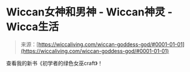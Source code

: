 <!--yml

category: 未分类

date: 2024-06-12 18:26:29

-->

# Wiccan女神和男神 - Wiccan神灵 - Wicca生活

> 来源：[https://wiccaliving.com/wiccan-goddess-god/#0001-01-01](https://wiccaliving.com/wiccan-goddess-god/#0001-01-01)

查看我的新书《初学者的绿色女巫craft》！

